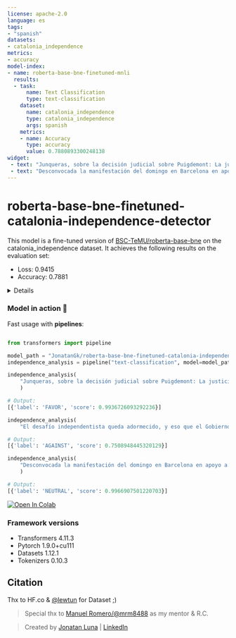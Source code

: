 ```yaml
---
license: apache-2.0
language: es
tags:
- "spanish"
datasets:
- catalonia_independence
metrics:
- accuracy
model-index:
- name: roberta-base-bne-finetuned-mnli
  results:
  - task:
      name: Text Classification
      type: text-classification
    dataset:
      name: catalonia_independence
      type: catalonia_independence
      args: spanish
    metrics:
    - name: Accuracy
      type: accuracy
      value: 0.7880893300248138
widget:
 - text: "Junqueras, sobre la decisión judicial sobre Puigdemont: La justicia que falta en el Estado llega y llegará de Europa"
 - text: "Desconvocada la manifestación del domingo en Barcelona en apoyo a Puigdemont"
---
```


# roberta-base-bne-finetuned-catalonia-independence-detector

This model is a fine-tuned version of [BSC-TeMU/roberta-base-bne](https://huggingface.co/BSC-TeMU/roberta-base-bne) on the catalonia_independence dataset.
It achieves the following results on the evaluation set:
- Loss: 0.9415
- Accuracy: 0.7881

<details>

## Model description

The data was collected over 12 days during February and March of 2019 from tweets posted in Barcelona, and during September of 2018 from tweets posted in the town of Terrassa, Catalonia.
Each corpus is annotated with three classes: AGAINST, FAVOR and NEUTRAL, which express the stance towards the target - independence of Catalonia.

## Training procedure

### Training hyperparameters

The following hyperparameters were used during training:
- learning_rate: 2e-05
- train_batch_size: 16
- eval_batch_size: 16
- seed: 42
- optimizer: Adam with betas=(0.9,0.999) and epsilon=1e-08
- lr_scheduler_type: linear
- num_epochs: 5

### Training results

| Training Loss | Epoch | Step | Validation Loss | Accuracy |
|:-------------:|:-----:|:----:|:---------------:|:--------:|
| No log        | 1.0   | 378  | 0.5534          | 0.7558   |
| 0.6089        | 2.0   | 756  | 0.5315          | 0.7643   |
| 0.2678        | 3.0   | 1134 | 0.7336          | 0.7816   |
| 0.0605        | 4.0   | 1512 | 0.8809          | 0.7866   |
| 0.0605        | 5.0   | 1890 | 0.9415          | 0.7881   |

</details>

### Model in action 🚀

Fast usage with **pipelines**:

```python

from transformers import pipeline

model_path = "JonatanGk/roberta-base-bne-finetuned-catalonia-independence-detector"
independence_analysis = pipeline("text-classification", model=model_path, tokenizer=model_path)

independence_analysis(
    "Junqueras, sobre la decisión judicial sobre Puigdemont: La justicia que falta en el Estado llega y llegará de Europa"
    )

# Output:
[{'label': 'FAVOR', 'score': 0.9936726093292236}]

independence_analysis(
    "El desafío independentista queda adormecido, y eso que el Gobierno ha sido muy claro en que su propuesta para Cataluña es una agenda de reencuentro, centrada en inversiones e infraestructuras")

# Output:
[{'label': 'AGAINST', 'score': 0.7508948445320129}]

independence_analysis(
    "Desconvocada la manifestación del domingo en Barcelona en apoyo a Puigdemont"
    )

# Output:
[{'label': 'NEUTRAL', 'score': 0.9966907501220703}]

```

[![Open In Colab](https://colab.research.google.com/assets/colab-badge.svg)](https://colab.research.google.com/github/JonatanGk/Shared-Colab/blob/master/Catalonia_independence_Detector_(SPANISH).ipynb#scrollTo=uNMOXJz38W6U)

### Framework versions

- Transformers 4.11.3
- Pytorch 1.9.0+cu111
- Datasets 1.12.1
- Tokenizers 0.10.3

## Citation
Thx to HF.co & [@lewtun](https://github.com/lewtun) for Dataset ;)


> Special thx to [Manuel Romero/@mrm8488](https://huggingface.co/mrm8488) as my mentor & R.C.

> Created by [Jonatan Luna](https://JonatanGk.github.io) | [LinkedIn](https://www.linkedin.com/in/JonatanGk/)